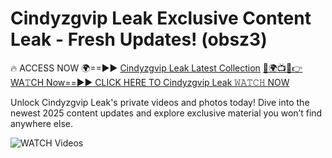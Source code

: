 # Cindyzgvip Leak Exclusive Content Leak - Fresh Updates! (obsz3)

🔥 ACCESS NOW 🌍==►► <a href="https://tinyurl.com/3fjeunct" rel="nofollow">Cindyzgvip Leak Latest Collection</a></h3>
[🔴🌍📺📱👉WA𝚃CH Now==►► CLICK HERE TO Cindyzgvip Leak 𝚆𝙰𝚃𝙲𝙷 NOW](https://tinyurl.com/3fjeunct)

Unlock Cindyzgvip Leak's private videos and photos today! Dive into the newest 2025 content updates and explore exclusive material you won’t find anywhere else.


<a href="https://tinyurl.com/3fjeunct" rel="nofollow" data-target="animated-image.originalLink"><img src="https://camo.githubusercontent.com/8a4f000d20f83aca3bf7ec5f350d767afa0574a8a352519fd8cfa583a6f93a33/68747470733a2f2f692e696d6775722e636f6d2f644a486b345a712e676966" alt="WATCH Videos" data-canonical-src="https://i.imgur.com/dJHk4Zq.gif" style="max-width: 100%; display: inline-block;" data-target="animated-image.originalImage"></a>
